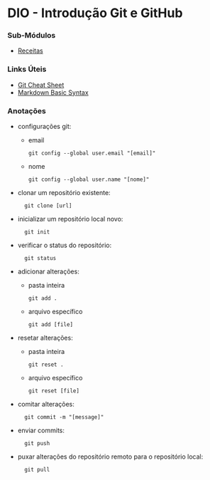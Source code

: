 # DIO - Introdução Git e GitHub

### Sub-Módulos

- [Receitas](https://github.com/reneesalles/dio-introducao-git-github-livro-receitas)
  
### Links Úteis

- [Git Cheat Sheet](https://education.github.com/git-cheat-sheet-education.pdf)
- [Markdown Basic Syntax](https://www.markdownguide.org/basic-syntax)

### Anotações

- configurações git:
  - email
  
        git config --global user.email "[email]"
        
  - nome
    
	    git config --global user.name "[nome]"

- clonar um repositório existente:
    
        git clone [url]

- inicializar um repositório local novo:
    
	    git init

- verificar o status do repositório:
    
	    git status

- adicionar alterações:
  - pasta inteira
    
	    git add .

  - arquivo específico
    
	    git add [file]

- resetar alterações:
  - pasta inteira
    
	    git reset .

  - arquivo específico
    
	    git reset [file]

- comitar alterações:
    
	    git commit -m "[message]"

- enviar commits:

        git push

- puxar alterações do repositório remoto para o repositório local:

        git pull
